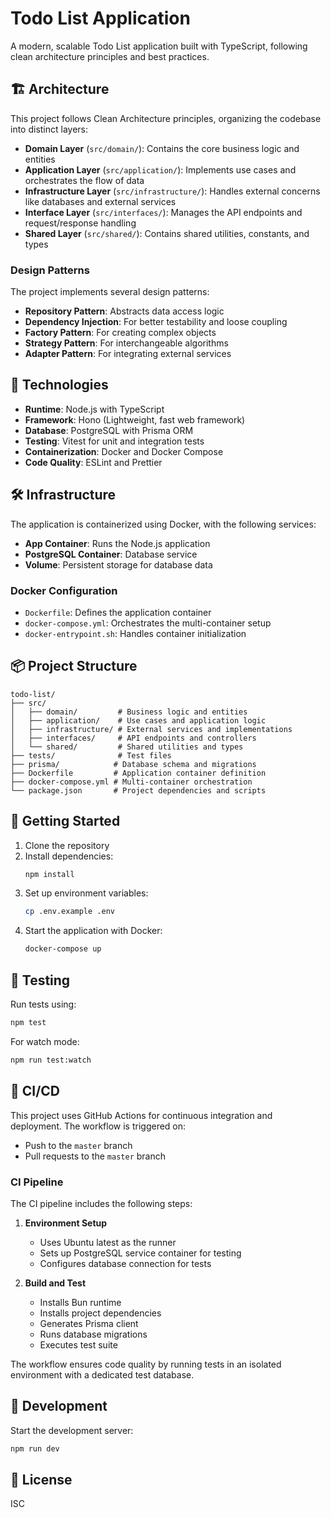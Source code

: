 # Todo List Application

A modern, scalable Todo List application built with TypeScript, following clean architecture principles and best practices.

## 🏗️ Architecture

This project follows Clean Architecture principles, organizing the codebase into distinct layers:

- **Domain Layer** (`src/domain/`): Contains the core business logic and entities
- **Application Layer** (`src/application/`): Implements use cases and orchestrates the flow of data
- **Infrastructure Layer** (`src/infrastructure/`): Handles external concerns like databases and external services
- **Interface Layer** (`src/interfaces/`): Manages the API endpoints and request/response handling
- **Shared Layer** (`src/shared/`): Contains shared utilities, constants, and types

### Design Patterns

The project implements several design patterns:

- **Repository Pattern**: Abstracts data access logic
- **Dependency Injection**: For better testability and loose coupling
- **Factory Pattern**: For creating complex objects
- **Strategy Pattern**: For interchangeable algorithms
- **Adapter Pattern**: For integrating external services

## 🚀 Technologies

- **Runtime**: Node.js with TypeScript
- **Framework**: Hono (Lightweight, fast web framework)
- **Database**: PostgreSQL with Prisma ORM
- **Testing**: Vitest for unit and integration tests
- **Containerization**: Docker and Docker Compose
- **Code Quality**: ESLint and Prettier

## 🛠️ Infrastructure

The application is containerized using Docker, with the following services:

- **App Container**: Runs the Node.js application
- **PostgreSQL Container**: Database service
- **Volume**: Persistent storage for database data

### Docker Configuration

- `Dockerfile`: Defines the application container
- `docker-compose.yml`: Orchestrates the multi-container setup
- `docker-entrypoint.sh`: Handles container initialization

## 📦 Project Structure

```
todo-list/
├── src/
│   ├── domain/         # Business logic and entities
│   ├── application/    # Use cases and application logic
│   ├── infrastructure/ # External services and implementations
│   ├── interfaces/     # API endpoints and controllers
│   └── shared/         # Shared utilities and types
├── tests/              # Test files
├── prisma/            # Database schema and migrations
├── Dockerfile         # Application container definition
├── docker-compose.yml # Multi-container orchestration
└── package.json       # Project dependencies and scripts
```

## 🚀 Getting Started

1. Clone the repository
2. Install dependencies:
   ```bash
   npm install
   ```
3. Set up environment variables:
   ```bash
   cp .env.example .env
   ```
4. Start the application with Docker:
   ```bash
   docker-compose up
   ```

## 🧪 Testing

Run tests using:
```bash
npm test
```

For watch mode:
```bash
npm run test:watch
```

## 🔄 CI/CD

This project uses GitHub Actions for continuous integration and deployment. The workflow is triggered on:
- Push to the `master` branch
- Pull requests to the `master` branch

### CI Pipeline

The CI pipeline includes the following steps:

1. **Environment Setup**
   - Uses Ubuntu latest as the runner
   - Sets up PostgreSQL service container for testing
   - Configures database connection for tests

2. **Build and Test**
   - Installs Bun runtime
   - Installs project dependencies
   - Generates Prisma client
   - Runs database migrations
   - Executes test suite

The workflow ensures code quality by running tests in an isolated environment with a dedicated test database.

## 🔧 Development

Start the development server:
```bash
npm run dev
```

## 📝 License

ISC 